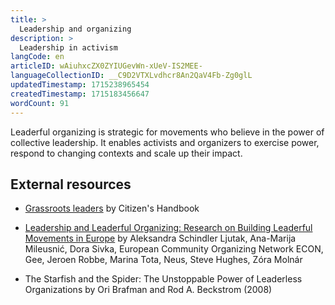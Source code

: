 ```yaml
---
title: >
  Leadership and organizing
description: >
  Leadership in activism
langCode: en
articleID: wAiuhxcZX0ZYIUGevWn-xUeV-IS2MEE-
languageCollectionID: __C9D2VTXLvdhcr8An2QaV4Fb-Zg0glL
updatedTimestamp: 1715238965454
createdTimestamp: 1715183456647
wordCount: 91
---
```


Leaderful organizing is strategic for movements who believe in the power of collective leadership. It enables activists and organizers to exercise power, respond to changing contexts and scale up their impact.

## External resources

-   [Grassroots leaders](https://citizenshandbook.org/1_08_lead.html?utm_source=activisthandbook.org) by Citizen's Handbook
    
-   [Leadership and Leaderful Organizing: Research on Building Leaderful Movements in Europe](https://commonslibrary.org/leadership-and-leaderful-organizing-research-on-building-leaderful-movements-in-europe/?utm_source=activisthandbook.org) by Aleksandra Schindler Ljutak, Ana-Marija Mileusnić, Dora Sivka, European Community Organizing Network ECON, Gee, Jeroen Robbe, Marina Tota, Neus, Steve Hughes, Zóra Molnár
    
-   The Starfish and the Spider: The Unstoppable Power of Leaderless Organizations by Ori Brafman and Rod A. Beckstrom (2008)